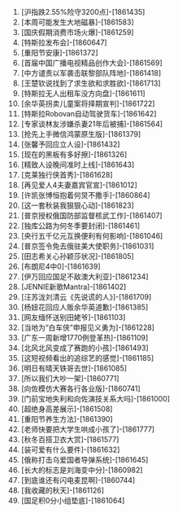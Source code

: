 
1. [沪指跌2.55%险守3200点]-[1861435]
1. [本周可能发生大地磁暴]-[1861583]
1. [国庆假期消费市场火爆]-[1861259]
1. [特斯拉发布会]-[1860647]
1. [重阳节安康]-[1861372]
1. [首届中国广播电视精品创作大会]-[1861569]
1. [中方谴责以军袭击联黎部队阵地]-[1861418]
1. [王楚钦说找到了求生欲和求胜欲]-[1861713]
1. [特斯拉无人出租车没方向盘]-[1861611]
1. [余华英拐卖儿童案将择期宣判]-[1861722]
1. [特斯拉Robovan自动驾驶货车]-[1861642]
1. [专家谈林友涉嫌杀妻21年后被捕]-[1861564]
1. [抢先上手微信鸿蒙原生版]-[1861379]
1. [张馨予回应立人设]-[1861432]
1. [现在的黑板有多好擦]-[1861326]
1. [精致人设晚间准时上线]-[1861643]
1. [克莱独行侠首秀]-[1861628]
1. [再见爱人4夫妻嘉宾官宣]-[1861012]
1. [许凯张博恒抱着何炅不撒手]-[1860864]
1. [这一套秋装我狠狠心动]-[1861823]
1. [普京授权俄国防部监督核武工作]-[1861407]
1. [独库公路为何冬季要封闭]-[1861461]
1. [央行五千亿元互换便利有何影响]-[1861046]
1. [普京签令免去俄驻美大使职务]-[1861031]
1. [田志希关心孙颖莎状况]-[1861805]
1. [布朗尼4中0]-[1861639]
1. [伊万回应国足不敌澳大利亚]-[1861234]
1. [JENNIE新歌Mantra]-[1861402]
1. [汪苏泷刘清云《先说谎的人》]-[1861709]
1. [杨妞花回应人贩余华英道歉]-[1861385]
1. [网友缅怀送别田姥爷]-[1861103]
1. [当地为“白车侠”申报见义勇为]-[1861228]
1. [广东一周新增1770例登革热]-[1861109]
1. [北风北风变成了赛跑的小孩]-[1861493]
1. [这短视频看出的追综艺的感觉]-[1861185]
1. [明日有晴天铁哥去世]-[1861085]
1. [所以我们大吵一架]-[1860771]
1. [向佐模仿大赛各行各业版]-[1860741]
1. [门前宝地失利和向佐演技关系大吗]-[1861000]
1. [超绝身高差展示]-[1861508]
1. [重阳节养生方法]-[1861390]
1. [老师快要把大学生哄成小孩了]-[1861777]
1. [秋冬百搭卫衣大赏]-[1861577]
1. [装可爱有什么要件]-[1861632]
1. [俄称打击乌爱国者导弹系统]-[1861645]
1. [长大的标志是刘海变中分]-[1860982]
1. [到底谁还有闪电麦昆啊]-[1860744]
1. [我收藏的秋天]-[1861126]
1. [国足积0分小组垫底]-[1861064]